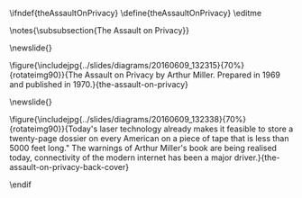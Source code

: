 \ifndef{theAssaultOnPrivacy}
\define{theAssaultOnPrivacy}
\editme

\notes{\subsubsection{The Assault on Privacy}}

\newslide{}

\figure{\includejpg{../slides/diagrams/20160609_132315}{70%}{rotateimg90}}{The Assault on Privacy by Arthur Miller. Prepared in 1969 and published in 1970.}{the-assault-on-privacy}

\newslide{}

\figure{\includejpg{../slides/diagrams/20160609_132338}{70%}{rotateimg90}}{Today's laser technology already makes it feasible to store a twenty-page dossier on every American on a piece of tape that is less than 5000 feet long." The warnings of Arthur Miller's book are being realised today, connectivity of the modern internet has been a major driver.}{the-assault-on-privacy-back-cover}

\endif
